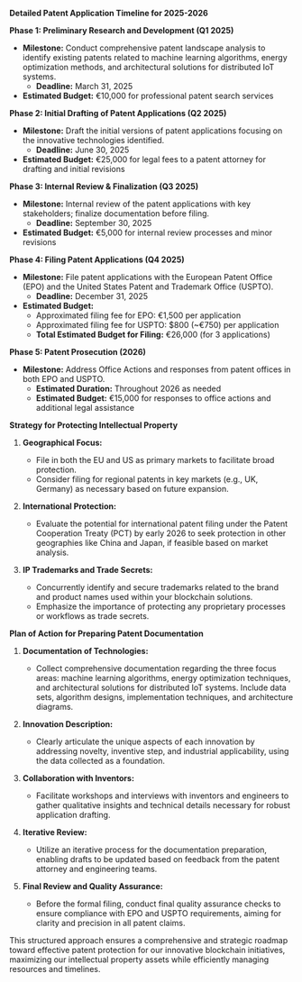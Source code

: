 **Detailed Patent Application Timeline for 2025-2026**

**Phase 1: Preliminary Research and Development (Q1 2025)**
- **Milestone:** Conduct comprehensive patent landscape analysis to identify existing patents related to machine learning algorithms, energy optimization methods, and architectural solutions for distributed IoT systems.
  - **Deadline:** March 31, 2025
- **Estimated Budget:** €10,000 for professional patent search services

**Phase 2: Initial Drafting of Patent Applications (Q2 2025)**
- **Milestone:** Draft the initial versions of patent applications focusing on the innovative technologies identified.
  - **Deadline:** June 30, 2025
- **Estimated Budget:** €25,000 for legal fees to a patent attorney for drafting and initial revisions

**Phase 3: Internal Review & Finalization (Q3 2025)**
- **Milestone:** Internal review of the patent applications with key stakeholders; finalize documentation before filing.
  - **Deadline:** September 30, 2025
- **Estimated Budget:** €5,000 for internal review processes and minor revisions

**Phase 4: Filing Patent Applications (Q4 2025)**
- **Milestone:** File patent applications with the European Patent Office (EPO) and the United States Patent and Trademark Office (USPTO).
  - **Deadline:** December 31, 2025
- **Estimated Budget:** 
  - Approximated filing fee for EPO: €1,500 per application
  - Approximated filing fee for USPTO: $800 (~€750) per application 
  - **Total Estimated Budget for Filing:** €26,000 (for 3 applications)

**Phase 5: Patent Prosecution (2026)**
- **Milestone:** Address Office Actions and responses from patent offices in both EPO and USPTO.
  - **Estimated Duration:** Throughout 2026 as needed
  - **Estimated Budget:** €15,000 for responses to office actions and additional legal assistance

**Strategy for Protecting Intellectual Property**

1. **Geographical Focus:**
   - File in both the EU and US as primary markets to facilitate broad protection. 
   - Consider filing for regional patents in key markets (e.g., UK, Germany) as necessary based on future expansion.

2. **International Protection:**
   - Evaluate the potential for international patent filing under the Patent Cooperation Treaty (PCT) by early 2026 to seek protection in other geographies like China and Japan, if feasible based on market analysis.

3. **IP Trademarks and Trade Secrets:**
   - Concurrently identify and secure trademarks related to the brand and product names used within your blockchain solutions.
   - Emphasize the importance of protecting any proprietary processes or workflows as trade secrets.

**Plan of Action for Preparing Patent Documentation**

1. **Documentation of Technologies:**
   - Collect comprehensive documentation regarding the three focus areas: machine learning algorithms, energy optimization techniques, and architectural solutions for distributed IoT systems. Include data sets, algorithm designs, implementation techniques, and architecture diagrams.

2. **Innovation Description:**
   - Clearly articulate the unique aspects of each innovation by addressing novelty, inventive step, and industrial applicability, using the data collected as a foundation.

3. **Collaboration with Inventors:**
   - Facilitate workshops and interviews with inventors and engineers to gather qualitative insights and technical details necessary for robust application drafting.

4. **Iterative Review:**
   - Utilize an iterative process for the documentation preparation, enabling drafts to be updated based on feedback from the patent attorney and engineering teams.

5. **Final Review and Quality Assurance:**
   - Before the formal filing, conduct final quality assurance checks to ensure compliance with EPO and USPTO requirements, aiming for clarity and precision in all patent claims.

This structured approach ensures a comprehensive and strategic roadmap toward effective patent protection for our innovative blockchain initiatives, maximizing our intellectual property assets while efficiently managing resources and timelines.